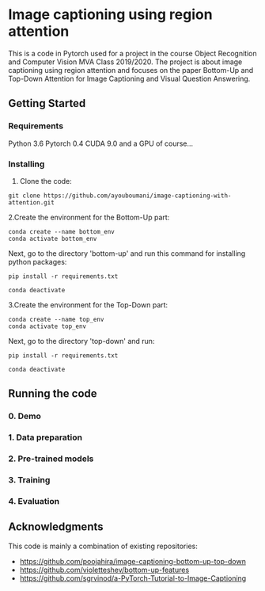 # Image captioning using region attention
This is a code in Pytorch used for a project in the course Object Recognition and Computer Vision MVA Class 2019/2020.
The project is about image captioning using region attention and focuses on the paper Bottom-Up and Top-Down Attention for Image Captioning and Visual Question Answering.
## Getting Started


### Requirements

Python 3.6
Pytorch 0.4
CUDA 9.0
and a GPU of course...


### Installing

1. Clone the code: 

```
git clone https://github.com/ayouboumani/image-captioning-with-attention.git
```

2.Create the environment for the Bottom-Up part:

```
conda create --name bottom_env
conda activate bottom_env
```
Next, go to the directory 'bottom-up' and run this command for installing python packages:

```
pip install -r requirements.txt
```
```
conda deactivate
```
3.Create the environment for the Top-Down part:

```
conda create --name top_env
conda activate top_env
```
Next, go to the directory 'top-down' and run:

```
pip install -r requirements.txt
```
```
conda deactivate
```

## Running the code

### 0. Demo

### 1. Data preparation

### 2. Pre-trained models

### 3. Training

### 4. Evaluation

## Acknowledgments
This code is mainly a combination of existing repositories:
* https://github.com/poojahira/image-captioning-bottom-up-top-down
* https://github.com/violetteshev/bottom-up-features
* https://github.com/sgrvinod/a-PyTorch-Tutorial-to-Image-Captioning

